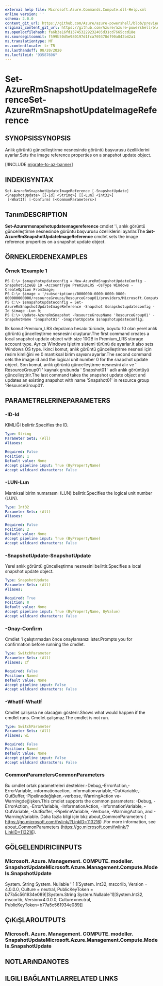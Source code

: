 ```yaml
---
external help file: Microsoft.Azure.Commands.Compute.dll-Help.xml
online version: ''
schema: 2.0.0
content_git_url: https://github.com/Azure/azure-powershell/blob/preview/src/ResourceManager/Compute/Stack/Commands.Compute/help/Set-AzureRmSnapshotUpdateImageReference.md
original_content_git_url: https://github.com/Azure/azure-powershell/blob/preview/src/ResourceManager/Compute/Stack/Commands.Compute/help/Set-AzureRmSnapshotUpdateImageReference.md
ms.openlocfilehash: fa6b3e16fd137453229232405d31cd7665ccd18e
ms.sourcegitcommit: f599b50d5e980197d1fca769378df90a842b42a1
ms.translationtype: MT
ms.contentlocale: tr-TR
ms.lasthandoff: 08/20/2020
ms.locfileid: "93587606"
---
```

# <span data-ttu-id="a02c7-101">Set-AzureRmSnapshotUpdateImageReference</span><span class="sxs-lookup"><span data-stu-id="a02c7-101">Set-AzureRmSnapshotUpdateImageReference</span></span>

## <span data-ttu-id="a02c7-102">SYNOPSIS</span><span class="sxs-lookup"><span data-stu-id="a02c7-102">SYNOPSIS</span></span>
<span data-ttu-id="a02c7-103">Anlık görüntü güncelleştirme nesnesinde görüntü başvurusu özelliklerini ayarlar.</span><span class="sxs-lookup"><span data-stu-id="a02c7-103">Sets the image reference properties on a snapshot update object.</span></span>

[!INCLUDE [migrate-to-az-banner](../../includes/migrate-to-az-banner.md)]

## <span data-ttu-id="a02c7-104">INDEKI</span><span class="sxs-lookup"><span data-stu-id="a02c7-104">SYNTAX</span></span>

```
Set-AzureRmSnapshotUpdateImageReference [-SnapshotUpdate] <SnapshotUpdate> [[-Id] <String>] [[-Lun] <Int32>]
 [-WhatIf] [-Confirm] [<CommonParameters>]
```

## <span data-ttu-id="a02c7-105">Tanım</span><span class="sxs-lookup"><span data-stu-id="a02c7-105">DESCRIPTION</span></span>
<span data-ttu-id="a02c7-106">**Set-Azurermsnapshotupdateımagereference** cmdlet 'i, anlık görüntü güncelleştirme nesnesinde görüntü başvurusu özelliklerini ayarlar.</span><span class="sxs-lookup"><span data-stu-id="a02c7-106">The **Set-AzureRmSnapshotUpdateImageReference** cmdlet sets the image reference properties on a snapshot update object.</span></span>

## <span data-ttu-id="a02c7-107">ÖRNEKLERDEN</span><span class="sxs-lookup"><span data-stu-id="a02c7-107">EXAMPLES</span></span>

### <span data-ttu-id="a02c7-108">Örnek 1</span><span class="sxs-lookup"><span data-stu-id="a02c7-108">Example 1</span></span>
```
PS C:\> $snapshotupdateconfig = New-AzureRmSnapshotUpdateConfig -SnapshotSizeGB 10 -AccountType PremiumLRS -OsType Windows -CreateOption FromImage;
PS C:\> $image = '/subscriptions/0000000-0000-0000-0000-000000000000/resourceGroups/ResourceGroup01/providers/Microsoft.Compute/images/TestImage123';        
PS C:\> $snapshotupdateconfig = Set-AzureRmSnapshotUpdateImageReference -Snapshot $snapshotupdateconfig -Id $image -Lun 0;
PS C:\> Update-AzureRmSnapshot -ResourceGroupName 'ResourceGroup01' -SnapshotName 'Snapshot01' -SnapshotUpdate $snapshotupdateconfig;
```

<span data-ttu-id="a02c7-109">İlk komut Premium_LRS depolama hesabı türünde, boyutu 10 olan yerel anlık görüntü güncelleştirme nesnesini oluşturur.</span><span class="sxs-lookup"><span data-stu-id="a02c7-109">The first command creates a local snapshot update object with size 10GB in Premium_LRS storage account type.</span></span>  <span data-ttu-id="a02c7-110">Ayrıca Windows işletim sistemi türünü de ayarlar.</span><span class="sxs-lookup"><span data-stu-id="a02c7-110">It also sets Windows OS type.</span></span>
<span data-ttu-id="a02c7-111">İkinci komut, anlık görüntü güncelleştirme nesnesi için resim kimliğini ve 0 mantıksal birim sayısını ayarlar.</span><span class="sxs-lookup"><span data-stu-id="a02c7-111">The second command sets the image id and the logical unit number 0 for the snapshot update object.</span></span>
<span data-ttu-id="a02c7-112">Son komut, anlık görüntü güncelleştirme nesnesini alır ve ' ResourceGroup01 ' kaynak grubunda ' Snapshot01 ' adlı anlık görüntüyü güncelleştirir.</span><span class="sxs-lookup"><span data-stu-id="a02c7-112">The last command takes the snapshot update object and updates an existing snapshot with name 'Snapshot01' in resource group 'ResourceGroup01'.</span></span>

## <span data-ttu-id="a02c7-113">PARAMETRELERINE</span><span class="sxs-lookup"><span data-stu-id="a02c7-113">PARAMETERS</span></span>

### <span data-ttu-id="a02c7-114">-ID</span><span class="sxs-lookup"><span data-stu-id="a02c7-114">-Id</span></span>
<span data-ttu-id="a02c7-115">KIMLIĞI belirtir.</span><span class="sxs-lookup"><span data-stu-id="a02c7-115">Specifies the ID.</span></span>

```yaml
Type: String
Parameter Sets: (All)
Aliases: 

Required: False
Position: 1
Default value: None
Accept pipeline input: True (ByPropertyName)
Accept wildcard characters: False
```

### <span data-ttu-id="a02c7-116">-LUN</span><span class="sxs-lookup"><span data-stu-id="a02c7-116">-Lun</span></span>
<span data-ttu-id="a02c7-117">Mantıksal birim numarasını (LUN) belirtir.</span><span class="sxs-lookup"><span data-stu-id="a02c7-117">Specifies the logical unit number (LUN).</span></span>

```yaml
Type: Int32
Parameter Sets: (All)
Aliases: 

Required: False
Position: 2
Default value: None
Accept pipeline input: True (ByPropertyName)
Accept wildcard characters: False
```

### <span data-ttu-id="a02c7-118">-SnapshotUpdate</span><span class="sxs-lookup"><span data-stu-id="a02c7-118">-SnapshotUpdate</span></span>
<span data-ttu-id="a02c7-119">Yerel anlık görüntü güncelleştirme nesnesini belirtir.</span><span class="sxs-lookup"><span data-stu-id="a02c7-119">Specifies a local snapshot update object.</span></span>

```yaml
Type: SnapshotUpdate
Parameter Sets: (All)
Aliases: 

Required: True
Position: 0
Default value: None
Accept pipeline input: True (ByPropertyName, ByValue)
Accept wildcard characters: False
```

### <span data-ttu-id="a02c7-120">-Onay</span><span class="sxs-lookup"><span data-stu-id="a02c7-120">-Confirm</span></span>
<span data-ttu-id="a02c7-121">Cmdlet 'i çalıştırmadan önce onaylamanızı ister.</span><span class="sxs-lookup"><span data-stu-id="a02c7-121">Prompts you for confirmation before running the cmdlet.</span></span>

```yaml
Type: SwitchParameter
Parameter Sets: (All)
Aliases: cf

Required: False
Position: Named
Default value: None
Accept pipeline input: False
Accept wildcard characters: False
```

### <span data-ttu-id="a02c7-122">-WhatIf</span><span class="sxs-lookup"><span data-stu-id="a02c7-122">-WhatIf</span></span>
<span data-ttu-id="a02c7-123">Cmdlet çalışırsa ne olacağını gösterir.</span><span class="sxs-lookup"><span data-stu-id="a02c7-123">Shows what would happen if the cmdlet runs.</span></span> <span data-ttu-id="a02c7-124">Cmdlet çalışmaz.</span><span class="sxs-lookup"><span data-stu-id="a02c7-124">The cmdlet is not run.</span></span>

```yaml
Type: SwitchParameter
Parameter Sets: (All)
Aliases: wi

Required: False
Position: Named
Default value: None
Accept pipeline input: False
Accept wildcard characters: False
```

### <span data-ttu-id="a02c7-125">CommonParameters</span><span class="sxs-lookup"><span data-stu-id="a02c7-125">CommonParameters</span></span>
<span data-ttu-id="a02c7-126">Bu cmdlet ortak parametreleri destekler:-Debug,-ErrorAction,-ErrorVariable,-ınformationaction,-ınformationvariable,-OutVariable,-OutBuffer,-Pipelinedeğişken,-verbose,-WarningAction ve-Warningdeğişken.</span><span class="sxs-lookup"><span data-stu-id="a02c7-126">This cmdlet supports the common parameters: -Debug, -ErrorAction, -ErrorVariable, -InformationAction, -InformationVariable, -OutVariable, -OutBuffer, -PipelineVariable, -Verbose, -WarningAction, and -WarningVariable.</span></span> <span data-ttu-id="a02c7-127">Daha fazla bilgi için bkz about_CommonParameters ( https://go.microsoft.com/fwlink/?LinkID=113216) .</span><span class="sxs-lookup"><span data-stu-id="a02c7-127">For more information, see about_CommonParameters (https://go.microsoft.com/fwlink/?LinkID=113216).</span></span>

## <span data-ttu-id="a02c7-128">GÖLGELENDIRICI</span><span class="sxs-lookup"><span data-stu-id="a02c7-128">INPUTS</span></span>

### <span data-ttu-id="a02c7-129">Microsoft. Azure. Management. COMPUTE. modeller. SnapshotUpdate</span><span class="sxs-lookup"><span data-stu-id="a02c7-129">Microsoft.Azure.Management.Compute.Models.SnapshotUpdate</span></span>
<span data-ttu-id="a02c7-130">System. String System. Nullable ' 1 [[System. Int32, mscorlib, Version = 4.0.0.0, Culture = neutral, PublicKeyToken = b77a5c561934e089]]</span><span class="sxs-lookup"><span data-stu-id="a02c7-130">System.String System.Nullable\`1[[System.Int32, mscorlib, Version=4.0.0.0, Culture=neutral, PublicKeyToken=b77a5c561934e089]]</span></span>

## <span data-ttu-id="a02c7-131">ÇıKıŞLAR</span><span class="sxs-lookup"><span data-stu-id="a02c7-131">OUTPUTS</span></span>

### <span data-ttu-id="a02c7-132">Microsoft. Azure. Management. COMPUTE. modeller. SnapshotUpdate</span><span class="sxs-lookup"><span data-stu-id="a02c7-132">Microsoft.Azure.Management.Compute.Models.SnapshotUpdate</span></span>

## <span data-ttu-id="a02c7-133">NOTLARıNDA</span><span class="sxs-lookup"><span data-stu-id="a02c7-133">NOTES</span></span>

## <span data-ttu-id="a02c7-134">ILGILI BAĞLANTıLAR</span><span class="sxs-lookup"><span data-stu-id="a02c7-134">RELATED LINKS</span></span>

